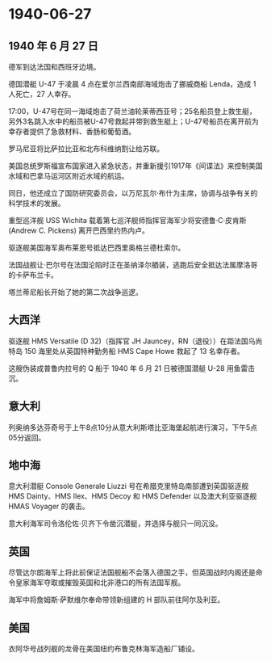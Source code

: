 # 1940-06-27

## 1940 年 6 月 27 日

德军到达法国和西班牙边境。

德国潜艇 U-47 于凌晨 4 点在爱尔兰西南部海域炮击了挪威商船 Lenda，造成 1
人死亡，27 人幸存。

17:00，U-47号在同一海域炮击了荷兰油轮莱蒂西亚号；25名船员登上救生艇，另外3名跳入水中的船员被U-47号救起并带到救生艇上；U-47号船员在离开前为幸存者提供了急救材料、香肠和葡萄酒。

罗马尼亚将比萨拉比亚和北布科维纳割让给苏联。

美国总统罗斯福宣布国家进入紧急状态，并重新援引1917年《间谍法》来控制美国水域和巴拿马运河区附近水域的航运。

同日，他还成立了国防研究委员会，以万尼瓦尔·布什为主席，协调与战争有关的科学技术的发展。

重型巡洋舰 USS Wichita 载着第七巡洋舰师指挥官海军少将安德鲁·C·皮肯斯
(Andrew C. Pickens) 离开巴西里约热内卢。

驱逐舰美国海军奥布莱恩号抵达巴西里奥格兰德杜索尔。

法国战舰让·巴尔号在法国沦陷时正在圣纳泽尔舾装，逃跑后安全抵达法属摩洛哥的卡萨布兰卡。

塔兰蒂尼船长开始了她的第二次战争巡逻。

## 大西洋

驱逐舰 HMS Versatile (D 32)（指挥官 JH
Jauncey，RN（退役））在距法国乌尚特岛 150 海里处从英国特种勤务船 HMS
Cape Howe 救起了 13 名幸存者。

这艘伪装成普鲁内拉号的 Q 船于 1940 年 6 月 21 日被德国潜艇 U-28
用鱼雷击沉。

## 意大利

列奥纳多达芬奇号于上午8点10分从意大利斯塔比亚海堡起航进行演习，下午5点05分返回。

## 地中海

意大利潜艇 Console Generale Liuzzi 号在希腊克里特岛南部遭到英国驱逐舰
HMS Dainty、HMS Ilex、HMS Decoy 和 HMS Defender 以及澳大利亚驱逐舰 HMAS
Voyager 的袭击。

意大利海军司令洛伦佐·贝齐下令凿沉潜艇，并选择与舰只一同沉没。

## 英国

尽管达尔朗海军上将此前保证法国舰船不会落入德国之手，但英国战时内阁还是命令皇家海军夺取或摧毁英国和北非港口的所有法国军舰。

海军中将詹姆斯·萨默维尔奉命带领新组建的 H 部队前往阿尔及利亚。

## 美国

衣阿华号战列舰的龙骨在美国纽约布鲁克林海军造船厂铺设。

